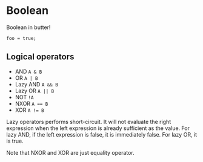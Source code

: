 # Boolean

Boolean in butter!

```butter
foo = true;
```

## Logical operators

- AND `A & B`
- OR `A | B`
- Lazy AND `A && B`
- Lazy OR `A || B`
- NOT `!A`
- NXOR `A == B`
- XOR `A != B`

Lazy operators performs short-circuit. It will not evaluate the right expression when the left expression is already sufficient as the value. For lazy AND, if the left expression is false, it is immediately false. For lazy OR, it is true.

Note that NXOR and XOR are just equality operator.
